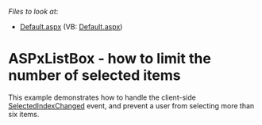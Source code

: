 <!-- default file list -->
*Files to look at*:

* [Default.aspx](./CS/WebSite/Default.aspx) (VB: [Default.aspx](./VB/WebSite/Default.aspx))
<!-- default file list end -->
# ASPxListBox - how to limit the number of selected items


<p>This example demonstrates how to handle the client-side <a href="http://documentation.devexpress.com/#AspNet/DevExpressWebASPxEditorsScriptsASPxClientListEdit_SelectedIndexChangedtopic">SelectedIndexChanged</a> event, and prevent a user from selecting more than six items.</p>

<br/>


